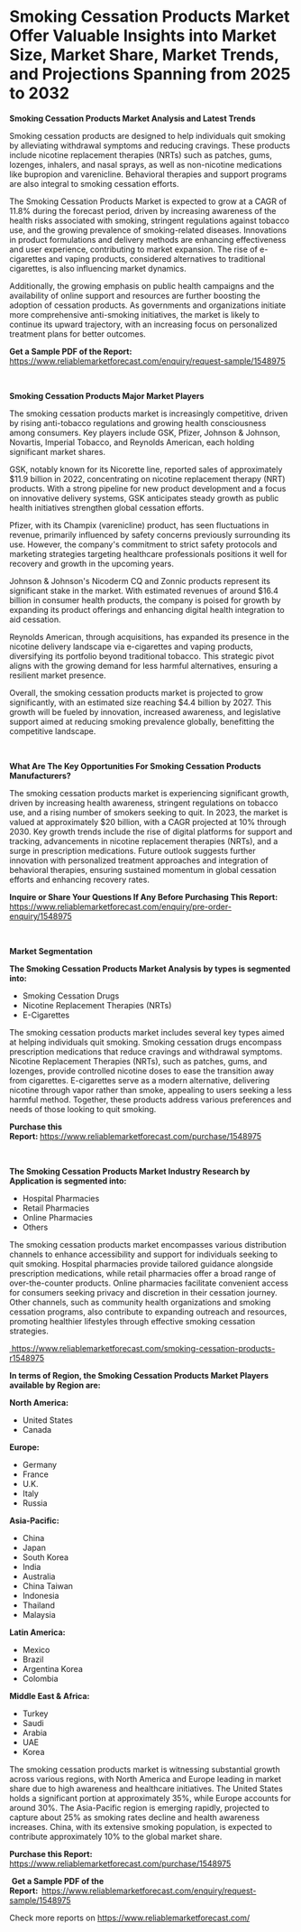 <p><h1>Smoking Cessation Products Market Offer Valuable Insights into Market Size, Market Share, Market Trends, and Projections Spanning from 2025 to 2032</h1></p><p><strong>Smoking Cessation Products Market Analysis and Latest Trends</strong></p>
<p><p>Smoking cessation products are designed to help individuals quit smoking by alleviating withdrawal symptoms and reducing cravings. These products include nicotine replacement therapies (NRTs) such as patches, gums, lozenges, inhalers, and nasal sprays, as well as non-nicotine medications like bupropion and varenicline. Behavioral therapies and support programs are also integral to smoking cessation efforts.</p><p>The Smoking Cessation Products Market is expected to grow at a CAGR of 11.8% during the forecast period, driven by increasing awareness of the health risks associated with smoking, stringent regulations against tobacco use, and the growing prevalence of smoking-related diseases. Innovations in product formulations and delivery methods are enhancing effectiveness and user experience, contributing to market expansion. The rise of e-cigarettes and vaping products, considered alternatives to traditional cigarettes, is also influencing market dynamics.</p><p>Additionally, the growing emphasis on public health campaigns and the availability of online support and resources are further boosting the adoption of cessation products. As governments and organizations initiate more comprehensive anti-smoking initiatives, the market is likely to continue its upward trajectory, with an increasing focus on personalized treatment plans for better outcomes.</p></p>
<p><strong>Get a Sample PDF of the Report:&nbsp;</strong> <a href="https://www.reliablemarketforecast.com/enquiry/request-sample/1548975?utm_campaign=1766&utm_medium=2&utm_source=Github&utm_content=ia&utm_term=08032025&utm_id=smoking-cessation-products">https://www.reliablemarketforecast.com/enquiry/request-sample/1548975</a></p>
<p>&nbsp;</p>
<p><strong>Smoking Cessation Products Major Market Players</strong></p>
<p><p>The smoking cessation products market is increasingly competitive, driven by rising anti-tobacco regulations and growing health consciousness among consumers. Key players include GSK, Pfizer, Johnson & Johnson, Novartis, Imperial Tobacco, and Reynolds American, each holding significant market shares.</p><p>GSK, notably known for its Nicorette line, reported sales of approximately $11.9 billion in 2022, concentrating on nicotine replacement therapy (NRT) products. With a strong pipeline for new product development and a focus on innovative delivery systems, GSK anticipates steady growth as public health initiatives strengthen global cessation efforts.</p><p>Pfizer, with its Champix (varenicline) product, has seen fluctuations in revenue, primarily influenced by safety concerns previously surrounding its use. However, the company's commitment to strict safety protocols and marketing strategies targeting healthcare professionals positions it well for recovery and growth in the upcoming years.</p><p>Johnson & Johnson's Nicoderm CQ and Zonnic products represent its significant stake in the market. With estimated revenues of around $16.4 billion in consumer health products, the company is poised for growth by expanding its product offerings and enhancing digital health integration to aid cessation.</p><p>Reynolds American, through acquisitions, has expanded its presence in the nicotine delivery landscape via e-cigarettes and vaping products, diversifying its portfolio beyond traditional tobacco. This strategic pivot aligns with the growing demand for less harmful alternatives, ensuring a resilient market presence.</p><p>Overall, the smoking cessation products market is projected to grow significantly, with an estimated size reaching $4.4 billion by 2027. This growth will be fueled by innovation, increased awareness, and legislative support aimed at reducing smoking prevalence globally, benefitting the competitive landscape.</p></p>
<p>&nbsp;</p>
<p><strong>What Are The Key Opportunities For Smoking Cessation Products Manufacturers?</strong></p>
<p><p>The smoking cessation products market is experiencing significant growth, driven by increasing health awareness, stringent regulations on tobacco use, and a rising number of smokers seeking to quit. In 2023, the market is valued at approximately $20 billion, with a CAGR projected at 10% through 2030. Key growth trends include the rise of digital platforms for support and tracking, advancements in nicotine replacement therapies (NRTs), and a surge in prescription medications. Future outlook suggests further innovation with personalized treatment approaches and integration of behavioral therapies, ensuring sustained momentum in global cessation efforts and enhancing recovery rates.</p></p>
<p><strong>Inquire or Share Your Questions If Any Before Purchasing This Report:</strong> <a href="https://www.reliablemarketforecast.com/enquiry/pre-order-enquiry/1548975?utm_campaign=1766&utm_medium=2&utm_source=Github&utm_content=ia&utm_term=08032025&utm_id=smoking-cessation-products">https://www.reliablemarketforecast.com/enquiry/pre-order-enquiry/1548975</a></p>
<p>&nbsp;</p>
<p><strong>Market Segmentation</strong></p>
<p><strong>The Smoking Cessation Products Market Analysis by types is segmented into:</strong></p>
<p><ul><li>Smoking Cessation Drugs</li><li>Nicotine Replacement Therapies (NRTs)</li><li>E-Cigarettes</li></ul></p>
<p><p>The smoking cessation products market includes several key types aimed at helping individuals quit smoking. Smoking cessation drugs encompass prescription medications that reduce cravings and withdrawal symptoms. Nicotine Replacement Therapies (NRTs), such as patches, gums, and lozenges, provide controlled nicotine doses to ease the transition away from cigarettes. E-cigarettes serve as a modern alternative, delivering nicotine through vapor rather than smoke, appealing to users seeking a less harmful method. Together, these products address various preferences and needs of those looking to quit smoking.</p></p>
<p><strong>Purchase this Report:&nbsp;</strong><a href="https://www.reliablemarketforecast.com/purchase/1548975?utm_campaign=1766&utm_medium=2&utm_source=Github&utm_content=ia&utm_term=08032025&utm_id=smoking-cessation-products">https://www.reliablemarketforecast.com/purchase/1548975</a></p>
<p>&nbsp;</p>
<p><strong>The Smoking Cessation Products Market Industry Research by Application is segmented into:</strong></p>
<p><ul><li>Hospital Pharmacies</li><li>Retail Pharmacies</li><li>Online Pharmacies</li><li>Others</li></ul></p>
<p><p>The smoking cessation products market encompasses various distribution channels to enhance accessibility and support for individuals seeking to quit smoking. Hospital pharmacies provide tailored guidance alongside prescription medications, while retail pharmacies offer a broad range of over-the-counter products. Online pharmacies facilitate convenient access for consumers seeking privacy and discretion in their cessation journey. Other channels, such as community health organizations and smoking cessation programs, also contribute to expanding outreach and resources, promoting healthier lifestyles through effective smoking cessation strategies.</p></p>
<p><a href="https://www.reliablemarketforecast.com/smoking-cessation-products-r1548975?utm_campaign=1766&utm_medium=2&utm_source=Github&utm_content=ia&utm_term=08032025&utm_id=smoking-cessation-products">&nbsp;https://www.reliablemarketforecast.com/smoking-cessation-products-r1548975</a></p>
<p><strong>In terms of Region, the Smoking Cessation Products Market Players available by Region are:</strong></p>
<p>
    <p> <strong> North America: </strong>
        <ul>
            <li>United States</li>
            <li>Canada</li>
        </ul>
        </p> 
    <p> <strong> Europe: </strong>
        <ul>
            <li>Germany</li>
            <li>France</li>
            <li>U.K.</li>
            <li>Italy</li>
            <li>Russia</li>
        </ul>
        </p> 
    <p> <strong> Asia-Pacific: </strong>
        <ul>
            <li>China</li>
            <li>Japan</li>
            <li>South Korea</li>
            <li>India</li>
            <li>Australia</li>
            <li>China Taiwan</li>
            <li>Indonesia</li>
            <li>Thailand</li>
            <li>Malaysia</li>
        </ul>
        </p> 
    <p> <strong> Latin America: </strong>
        <ul>
            <li>Mexico</li>
            <li>Brazil</li>
            <li>Argentina Korea</li>
            <li>Colombia</li>
        </ul>
        </p> 
    <p> <strong> Middle East & Africa: </strong>
        <ul>
            <li>Turkey</li>
            <li>Saudi</li>
            <li>Arabia</li>
            <li>UAE</li>
            <li>Korea</li>
        </ul>
    </p>
    </p>
<p><p>The smoking cessation products market is witnessing substantial growth across various regions, with North America and Europe leading in market share due to high awareness and healthcare initiatives. The United States holds a significant portion at approximately 35%, while Europe accounts for around 30%. The Asia-Pacific region is emerging rapidly, projected to capture about 25% as smoking rates decline and health awareness increases. China, with its extensive smoking population, is expected to contribute approximately 10% to the global market share.</p></p>
<p><strong>Purchase this Report: </strong><a href="https://www.reliablemarketforecast.com/purchase/1548975?utm_campaign=1766&utm_medium=2&utm_source=Github&utm_content=ia&utm_term=08032025&utm_id=smoking-cessation-products">https://www.reliablemarketforecast.com/purchase/1548975</a></p>
<p>&nbsp;<strong>Get a Sample PDF of the Report:&nbsp;&nbsp;</strong><a href="https://www.reliablemarketforecast.com/enquiry/request-sample/1548975?utm_campaign=1766&utm_medium=2&utm_source=Github&utm_content=ia&utm_term=08032025&utm_id=smoking-cessation-products">https://www.reliablemarketforecast.com/enquiry/request-sample/1548975</a></p>
<p><strong></strong></p>
<p>Check more reports on <a href="https://www.reliablemarketforecast.com/?utm_campaign=1766&utm_medium=2&utm_source=Github&utm_content=ia&utm_term=08032025&utm_id=smoking-cessation-products">https://www.reliablemarketforecast.com/</a></p>